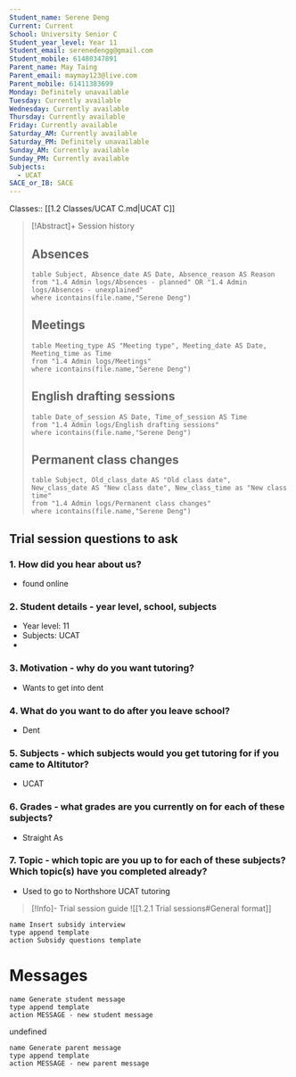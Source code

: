 ```yaml
---
Student_name: Serene Deng
Current: Current
School: University Senior C
Student_year_level: Year 11
Student_email: serenedengg@gmail.com
Student_mobile: 61480347891
Parent_name: May Taing
Parent_email: maymay123@live.com
Parent_mobile: 61411383699
Monday: Definitely unavailable
Tuesday: Currently available
Wednesday: Currently available
Thursday: Currently available
Friday: Currently available
Saturday_AM: Currently available
Saturday_PM: Definitely unavailable
Sunday_AM: Currently available
Sunday_PM: Currently available
Subjects:
  - UCAT
SACE_or_IB: SACE
---
```

Classes:: [[1.2 Classes/UCAT C.md|UCAT C]]

> [!Abstract]+ Session history
> ## Absences
> ```dataview
> table Subject, Absence_date AS Date, Absence_reason AS Reason
> from "1.4 Admin logs/Absences - planned" OR "1.4 Admin logs/Absences - unexplained"
> where icontains(file.name,"Serene Deng")
> ```
> 
> ## Meetings
> ```dataview
> table Meeting_type AS "Meeting type", Meeting_date AS Date, Meeting_time as Time
> from "1.4 Admin logs/Meetings" 
> where icontains(file.name,"Serene Deng")
> ```
> 
> ## English drafting sessions
> ```dataview
> table Date_of_session AS Date, Time_of_session AS Time
> from "1.4 Admin logs/English drafting sessions"
> where icontains(file.name,"Serene Deng")
> ```
> 
> ## Permanent class changes
> ```dataview
> table Subject, Old_class_date AS "Old class date", New_class_date AS "New class date", New_class_time as "New class time"
> from "1.4 Admin logs/Permanent class changes"
> where icontains(file.name,"Serene Deng")
> ```


## Trial session questions to ask
### 1. How did you hear about us?
- found online
### 2. **Student details** - year level, school, subjects
- Year level: 11
- Subjects: UCAT
- 
### 3. **Motivation** - why do you want tutoring?
- Wants to get into dent
### 4.  What do you want to do after you leave school?
- Dent
### 5. **Subjects** - which subjects would you get tutoring for if you came to Altitutor?
- UCAT
### 6. **Grades** - what grades are you currently on for each of these subjects?
- Straight As
### 7.  **Topic** - which topic are you up to for each of these subjects? Which topic(s) have you completed already?
- Used to go to Northshore UCAT tutoring

> [!Info]- Trial session guide
![[1.2.1 Trial sessions#General format]]

```button
name Insert subsidy interview
type append template
action Subsidy questions template
```


# Messages
```button
name Generate student message
type append template
action MESSAGE - new student message
```
undefined



```button
name Generate parent message
type append template
action MESSAGE - new parent message
```

